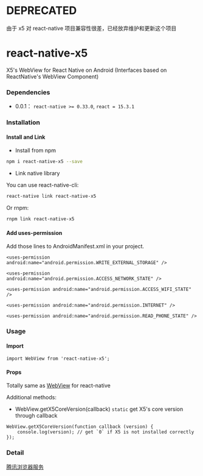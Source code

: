 # DEPRECATED
由于 x5 对 react-native 项目兼容性很差，已经放弃维护和更新这个项目

# react-native-x5
X5's WebView for React Native on Android (Interfaces based on ReactNative's WebView Component)

### Dependencies

* 0.0.1： `react-native >= 0.33.0`, `react = 15.3.1`

### Installation

#### Install and Link

* Install from npm

```bash
npm i react-native-x5 --save

```

* Link native library

You can use react-native-cli:
```bash
react-native link react-native-x5
```

Or rnpm:
```bash
rnpm link react-native-x5
```

#### Add uses-permission

Add those lines to AndroidManifest.xml in your project.

```
<uses-permission android:name="android.permission.WRITE_EXTERNAL_STORAGE" />

<uses-permission android:name="android.permission.ACCESS_NETWORK_STATE" />

<uses-permission android:name="android.permission.ACCESS_WIFI_STATE" />

<uses-permission android:name="android.permission.INTERNET" />

<uses-permission android:name="android.permission.READ_PHONE_STATE" />
```


### Usage

#### Import

```
import WebView from 'react-native-x5';
```

#### Props

Totally same as [WebView](http://facebook.github.io/react-native/docs/webview.html) for react-native

Additional methods:

* WebView.getX5CoreVersion(callback) `static`
get X5's core version through callback


```
WebView.getX5CoreVersion(function callback (version) {
    console.log(version); // get `0` if X5 is not installed correctly
});
```


### Detail

[腾讯浏览器服务](http://x5.tencent.com/index)

